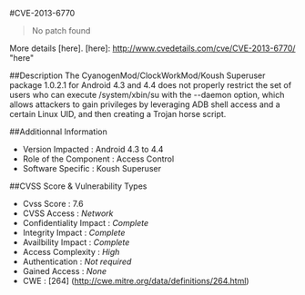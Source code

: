 #CVE-2013-6770
>No patch found

More details [here].
[here]: http://www.cvedetails.com/cve/CVE-2013-6770/ "here"

##Description
The CyanogenMod/ClockWorkMod/Koush Superuser package 1.0.2.1 for Android 4.3 and 4.4 does not properly restrict the set of users who can execute /system/xbin/su with the --daemon option, which allows attackers to gain privileges by leveraging ADB shell access and a certain Linux UID, and then creating a Trojan horse script.

##Additionnal Information
* Version Impacted : Android 4.3 to 4.4
* Role of the Component : Access Control
* Software Specific : Koush Superuser

##CVSS Score & Vulnerability Types
* Cvss Score : 7.6
* CVSS Access : *Network*
* Confidentiality Impact : *Complete*
* Integrity Impact : *Complete*
* Availbility Impact : *Complete*
* Access Complexity : *High*
* Authentication : *Not required*
* Gained Access : *None*
* CWE : [264] (http://cwe.mitre.org/data/definitions/264.html) 

